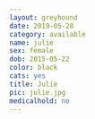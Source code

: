 ```yaml
---
layout: greyhound
date: 2019-05-28
category: available
name: julie
sex: female
dob: 2015-05-22
color: black
cats: yes
title: Julie
pic: julie.jpg
medicalhold: no
---
```


